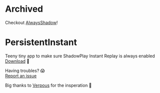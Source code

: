 # Archived
Checkout [AlwaysShadow](https://github.com/Verpous/AlwaysShadow)!

# PersistentInstant
Teeny tiny app to make sure ShadowPlay Instant Replay is always enabled  
[Download](https://github.com/PolicyPuma4/PersistentInstant/releases/latest/download/PersistentInstant_Setup.exe) 🚀

Having troubles? 😱  
[Report an issue](https://github.com/PolicyPuma4/PersistentInstant/issues/new/choose)

Big thanks to [Verpous](https://github.com/Verpous) for the insperation 🤗
